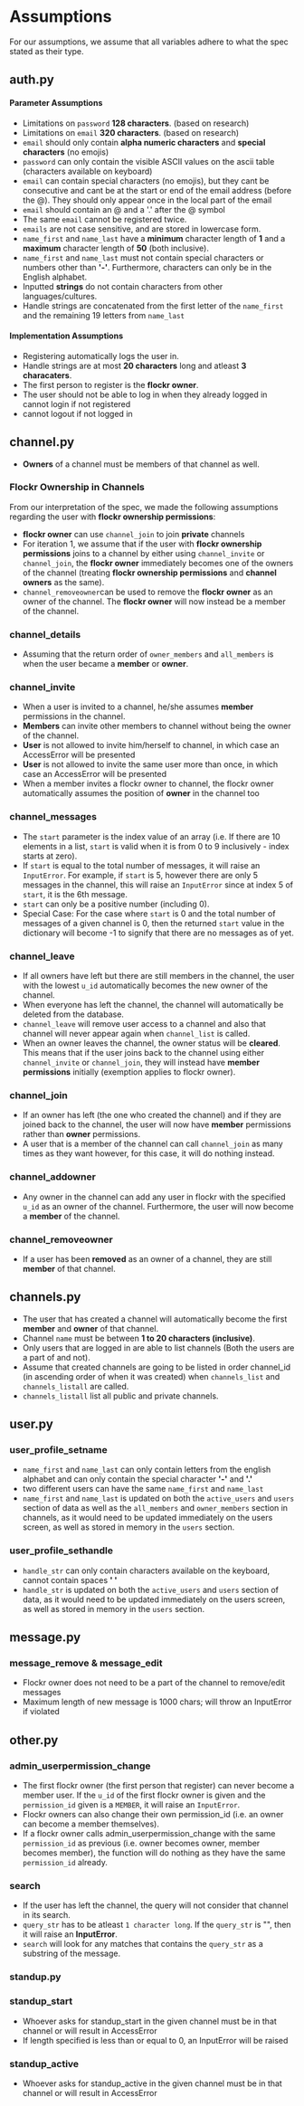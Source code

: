 # Assumptions

For our assumptions, we assume that all variables adhere to what the spec stated as their type.

## auth.py

#### Parameter Assumptions

- Limitations on `password` **128 characters**. (based on research)
- Limitations on `email` **320 characters**. (based on research)
- `email` should only contain **alpha numeric characters** and **special characters** (no emojis)
- `password` can only contain the visible ASCII values on the ascii table (characters available on keyboard)
- `email` can contain special characters (no emojis), but they cant be consecutive and cant be at the start or end of the email address (before the @). They should only appear once in the local part of the email
- `email` should contain an @ and a '.' after the @ symbol
- The same `email` cannot be registered twice.
- `emails` are not case sensitive, and are stored in lowercase form.
- `name_first` and `name_last` have a **minimum** character length of **1** and a **maximum** character length of **50** (both inclusive).
- `name_first` and `name_last` must not contain special characters or numbers other than **'-'**. Furthermore, characters can only be in the English alphabet.
- Inputted **strings** do not contain characters from other languages/cultures.
- Handle strings are concatenated from the first letter of the `name_first` and the remaining 19 letters from `name_last`

#### Implementation Assumptions

- Registering automatically logs the user in.
- Handle strings are at most **20 characters** long and atleast **3 characaters**.
- The first person to register is the **flockr owner**.
- The user should not be able to log in when they already logged in cannot login if not registered
- cannot logout if not logged in

## channel.py

- **Owners** of a channel must be members of that channel as well.

### Flockr Ownership in Channels

From our interpretation of the spec, we made the following assumptions regarding the user with **flockr ownership permissions**:

- **flockr owner** can use `channel_join` to join **private** channels
- For iteration 1, we assume that if the user with **flockr ownership permissions** joins to a channel by either using `channel_invite` or `channel_join`, the **flockr owner** immediately becomes one of the owners of the channel (treating **flockr ownership permissions** and **channel owners** as the same).
- `channel_removeowner`can be used to remove the **flockr owner** as an owner of the channel. The **flockr owner** will now instead be a member of the channel.

### channel_details

- Assuming that the return order of `owner_members` and `all_members` is when the user became a **member** or **owner**.

### channel_invite

- When a user is invited to a channel, he/she assumes **member** permissions in the channel.
- **Members** can invite other members to channel without being the owner of the channel.
- **User** is not allowed to invite him/herself to channel, in which case an AccessError will be presented
- **User** is not allowed to invite the same user more than once, in which case an AccessError will be presented
- When a member invites a flockr owner to channel, the flockr owner automatically assumes the position of **owner** in the channel too

### channel_messages

- The `start` parameter is the index value of an array (i.e. If there are 10 elements in a list, `start` is valid when it is from 0 to 9 inclusively - index starts at zero).
- If `start` is equal to the total number of messages, it will raise an `InputError`. For example, if `start` is 5, however there are only 5 messages in the channel, this will raise an `InputError` since at index 5 of `start`, it is the 6th message.
- `start` can only be a positive number (including 0).
- Special Case: For the case where `start` is 0 and the total number of messages of a given channel is 0, then the returned `start` value in the dictionary will become -1 to signify that there are no messages as of yet.

### channel_leave

- If all owners have left but there are still members in the channel, the user with the lowest `u_id` automatically becomes the new owner of the channel.
- When everyone has left the channel, the channel will automatically be deleted from the database.
- `channel_leave` will remove user access to a channel and also that channel will never appear again when `channel_list` is called.
- When an owner leaves the channel, the owner status will be **cleared**. This means that if the user joins back to the channel using either `channel_invite` or `channel_join`, they will instead have **member permissions** initially (exemption applies to flockr owner).

### channel_join

- If an owner has left (the one who created the channel) and if they are joined back to the channel, the user will now have **member** permissions rather than **owner** permissions.
- A user that is a member of the channel can call `channel_join` as many times as they want however, for this case, it will do nothing instead.

### channel_addowner

- Any owner in the channel can add any user in flockr with the specified `u_id` as an owner of the channel. Furthermore, the user will now become a **member** of the channel.

### channel_removeowner

- If a user has been **removed** as an owner of a channel, they are still **member** of that channel.

## channels.py

- The user that has created a channel will automatically become the first **member** and **owner** of that channel.
- Channel `name` must be between **1 to 20 characters (inclusive)**.
- Only users that are logged in are able to list channels (Both the users are a part of and not).
- Assume that created channels are going to be listed in order channel_id (in ascending order of when it was created) when `channels_list` and `channels_listall` are called.
- `channels_listall` list all public and private channels.

## user.py

### user_profile_setname

- `name_first` and `name_last` can only contain letters from the english alphabet and can only contain the special character **'-'** and **'.'**
- two different users can have the same `name_first` and `name_last`
- `name_first` and `name_last` is updated on both the `active_users` and `users` section of data as well as the `all_members` and `owner_members` section in channels, as it would need to be updated immediately on the users screen, as well as stored in memory in the `users` section.

### user_profile_sethandle

- `handle_str` can only contain characters available on the keyboard, cannot contain spaces **' '**
- `handle_str` is updated on both the `active_users` and `users` section of data, as it would need to be updated immediately on the users screen, as well as stored in memory in the `users` section.

## message.py

### message_remove & message_edit

- Flockr owner does not need to be a part of the channel to remove/edit messages
- Maximum length of new message is 1000 chars; will throw an InputError if violated

## other.py

### admin_userpermission_change

- The first flockr owner (the first person that register) can never become a member user. If the `u_id` of the first flockr owner is given and the `permission_id` given is a `MEMBER`, it will raise an `InputError`.
- Flockr owners can also change their own permission_id (i.e. an owner can become a member themselves).
- If a flockr owner calls admin_userpermission_change with the same `permission_id` as previous (i.e. owner becomes owner, member becomes member), the function will do nothing as they have the same `permission_id` already.

### search

- If the user has left the channel, the query will not consider that channel in its search.
- `query_str` has to be atleast `1 character long`. If the `query_str` is "", then it will raise an **InputError**.
- `search` will look for any matches that contains the `query_str` as a substring of the message.

### standup.py

### standup_start
- Whoever asks for standup_start in the given channel must be in that channel or will result in
AccessError
- If length specified is less than or equal to 0, an InputError will be raised

### standup_active
- Whoever asks for standup_active in the given channel must be in that channel or will result in
AccessError 